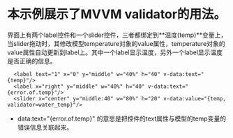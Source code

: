 # 本示例展示了MVVM validator的用法。

界面上有两个label控件和一个slider控件，三者都绑定到**温度(temp)**变量上，当slider拖动时，其修改模型temperature对象的value属性，temperature对象的value属性自动更新到label上。其中一个label显示温度，另外一个label显示温度是否正确的信息。

```
  <label text="1" x="0" y="middle" w="40%" h="40" v-data:text="{temp}"/>
  <label x="right" y="middle" w="40%" h="40" v-data:text="{error.of.temp}"/>
  <slider x="center" y="middle:40" w="80%" h="20" v-data:value="{temp, validator=water_temp}"/>
```

* data:text="{error.of.temp}" 的意思是把控件的text属性与模型的temp变量的错误信息关联起来。






